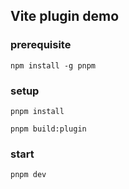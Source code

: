 ## Vite plugin demo

### prerequisite

```
npm install -g pnpm
```

### setup

```
pnpm install

pnpm build:plugin
```

### start

```
pnpm dev
```
